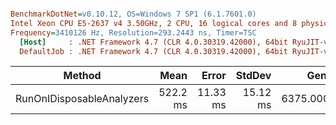 ``` ini

BenchmarkDotNet=v0.10.12, OS=Windows 7 SP1 (6.1.7601.0)
Intel Xeon CPU E5-2637 v4 3.50GHz, 2 CPU, 16 logical cores and 8 physical cores
Frequency=3410126 Hz, Resolution=293.2443 ns, Timer=TSC
  [Host]     : .NET Framework 4.7 (CLR 4.0.30319.42000), 64bit RyuJIT-v4.7.2558.0
  DefaultJob : .NET Framework 4.7 (CLR 4.0.30319.42000), 64bit RyuJIT-v4.7.2558.0


```
|                    Method |     Mean |    Error |   StdDev |     Gen 0 |    Gen 1 | Allocated |
|-------------------------- |---------:|---------:|---------:|----------:|---------:|----------:|
| RunOnIDisposableAnalyzers | 522.2 ms | 11.33 ms | 15.12 ms | 6375.0000 | 187.5000 |  38.61 MB |
